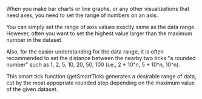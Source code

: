 When you make bar charts or line graphs, or any other visualizations that need axes, you need to set the range of numbers on an axis.

You can simply set the range of axis values exactly same as the data range. However, often you want to set the highest value larger than the maximum number in the dataset.

Also, for the easier understanding for the data range, it is often recommended to set the distance between the nearby two ticks "a rounded number" such as 1, 2, 5, 10, 20, 50, 100 (i.e., 2 * 10^n, 5 * 10^n, 10^n).

This smart tick function (getSmartTick) generates a desirable range of data, cut by the most appopriate rounded step depending on the maximum value of the given dataset.